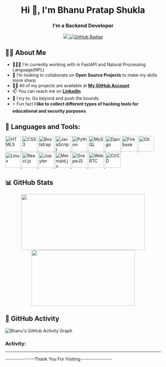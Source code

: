  <h1 align="center">Hi 👋, I'm Bhanu Pratap Shukla</h1>

<h3 align="center">I'm a Backend Developer</h3>
<p align="center">
<a href="https://github.com/Meghna-DAS/github-profile-views-counter">
    <img src="https://komarev.com/ghpvc/?username=bhanushuklaa">
</a>
<a href="https://github.com/bhanushuklaa?tab=followers">
    <img src="https://img.shields.io/github/followers/bhanushuklaa?label=Followers&style=social" alt="GitHub Badge">
</a>
</p>

## 🙋‍♂️ About Me

- 👨🏽‍💻 I'm currently working with in FastAPI and Natural Processing Language(NPL)
- 👯 I’m looking to collaborate on **Open Source Projects** to make my skills more sharp
- 👨‍💻 All of my projects are available at **[My GitHub Account](https://github.com/bhanushuklaa?tab=repositories)**
- 📫 You can reach me on **<a href="https://www.linkedin.com/in/bhanushuklaa/">LinkedIn</a>**
- 🧗 I try to: Go beyond and push the bounds
- ⚡ Fun fact **I like to collect different types of hacking tools for educational and security purposes**

## 🚀 Languages and Tools:

<p align="left">
  <a href="#">
    <img src="https://cdn-icons-png.flaticon.com/128/1051/1051277.png" alt="HTML5" width="50px"/>
  </a>

  <a href="#">
    <img src="https://cdn-icons-png.flaticon.com/128/5968/5968242.png" alt="CSS3" width="50px"/>
  </a>

  <a href="#">
    <img src="https://cdn-icons-png.flaticon.com/128/5968/5968672.png" alt="Bootstrap" width="50px"/>
  </a>

  <a href="#">
    <img src="https://cdn-icons-png.flaticon.com/128/5968/5968292.png" alt="JavaScript" width="50px"/>
  </a>

  <a href="#">
    <img src="https://cdn-icons-png.flaticon.com/128/5968/5968350.png" alt="Python" width="50px"/>
  </a>

  <a href="#">
    <img src="https://cdn-icons-png.flaticon.com/128/919/919836.png" alt="MySQL" width="50px"/>
  </a>

  <a href="#">
    <img src="https://cdn-icons-png.flaticon.com/128/9307/9307630.png" alt="Django" width="50px"/>
  </a>

  <a href="#">
    <img src="https://icon.icepanel.io/Technology/svg/Firebase.svg" alt="Firebase" width="50px"/>
  </a>

  <a href="#">
    <img src="https://cdn-icons-png.flaticon.com/128/11518/11518876.png" alt="Git" width="50px"/>
  </a>

  <a href="#">
    <img src="https://cdn-icons-png.flaticon.com/128/6124/6124995.png" alt="Linux" width="50px"/>
  </a>

  <a href="#">
    <img src="https://cdn-icons-png.flaticon.com/128/10832/10832132.png" alt="React.js" width="50px"/>
  </a>

  <a href="#">
    <img src="https://img.icons8.com/fluency/48/jupyter.png" alt="Jupyter" width="50px"/>
  </a>

  <a href="#">
    <img src="https://justinjbird.com/images/apps/mermaid.webp" alt="Mermaid.js" width="50px"/>
  </a>

  <a href="#">
    <img src="https://www.bypeople.com/wp-content/uploads/2018/10/grape-js-featured.png" alt="GrapeJS" width="50px"/>
  </a>

  <a href="#">
    <img src="https://miro.medium.com/v2/resize:fit:1129/1*YLVDNh5aXa5BxBeYQYPlow.jpeg" alt="WebRTC" width="50px"/>
  </a>

  <a href="#">
    <img src="https://www.parasoft.com/wp-content/uploads/2021/04/CICD_CICD.png" alt="CI/CD" width="50px"/>
  </a>
</p>

## 📊 GitHub Stats

<p align="center">
  <a href="https://github.com/bhanushuklaa">
    <img align="center" height="180" width="400" src="https://github-readme-stats-sigma-five.vercel.app/api?username=bhanushuklaa&show_icons=true&hide_border=true&title_color=94b4a4&icon_color=FFFFFF&text_color=FFFFFF&bg_color=000000&count_private=true&include_all_commits=true"/>
  </a>
  <a href="https://github.com/bhanushuklaa">
    <img align="center" height="180" width="335" src="https://github-readme-stats-sigma-five.vercel.app/api/top-langs/?username=bhanushuklaa&text_color=FFFFFF&bg_color=000000&title_color=94b4a4&langs_count=15&layout=compact&hide_border=true&cache_seconds=3600" />
</a>

</p>


## 📌 GitHub Activity

![Bhanu's GitHub Activity Graph](https://github-readme-activity-graph.vercel.app/graph?username=bhanushuklaa&theme=react-dark)

<h3 align="left">Activity:</h3>
<hr>


---------------Thank You For Visiting----------------
